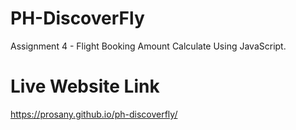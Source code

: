 # PH-DiscoverFly
Assignment 4 - Flight Booking Amount Calculate Using JavaScript.
# Live Website Link
https://prosany.github.io/ph-discoverfly/
